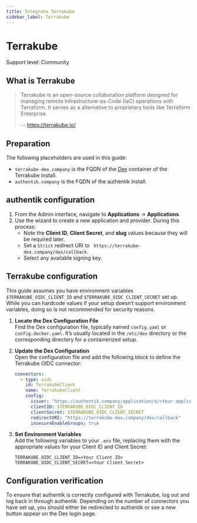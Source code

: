 ```yaml
---
title: Integrate Terrakube
sidebar_label: Terrakube
---
```


# Terrakube

<span class="badge badge--secondary">Support level: Community</span>

## What is Terrakube

> Terrakube is an open-source collaboration platform designed for managing remote Infrastructure-as-Code (IaC) operations with Terraform. It serves as a alternative to proprietary tools like Terraform Enterprise.
>
> -- https://terrakube.io/

## Preparation

The following placeholders are used in this guide:

- `terrakube-dex.company` is the FQDN of the [Dex](https://dexidp.io/) container of the Terrakube install.
- `authentik.company` is the FQDN of the authentik install.

## authentik configuration

1. From the Admin interface, navigate to **Applications** -> **Applications**.
2. Use the wizard to create a new application and provider. During this process:
    - Note the **Client ID**, **Client Secret**, and **slug** values because they will be required later.
    - Set a `Strict` redirect URI to ` https://terrakube-dex.company/dex/callback`.
    - Select any available signing key.

## Terrakube configuration

This guide assumes you have environment variables `$TERRAKUBE_OIDC_CLIENT_ID` and `$TERRAKUBE_OIDC_CLIENT_SECRET` set up. While you can hardcode values if your setup doesn’t support environment variables, doing so is not recommended for security reasons.

1. **Locate the Dex Configuration File**  
   Find the Dex configuration file, typically named `config.yaml` or `config.docker.yaml`. It’s usually located in the `/etc/dex` directory or the corresponding directory for a containerized setup.

2. **Update the Dex Configuration**  
   Open the configuration file and add the following block to define the Terrakube OIDC connector:  

   ```yaml
   connectors:
     - type: oidc
       id: TerrakubeClient
       name: TerrakubeClient
       config:
         issuer: "https://authentik.company/application/o/<Your application slug>/"
         clientID: $TERRAKUBE_OIDC_CLIENT_ID
         clientSecret: $TERRAKUBE_OIDC_CLIENT_SECRET
         redirectURI: "https://terrakube-dex.company/dex/callback"
         insecureEnableGroups: true
   ```

3. **Set Environment Variables**  
   Add the following variables to your `.env` file, replacing them with the appropriate values for your Client ID and Client Secret:

   ```env
   TERRAKUBE_OIDC_CLIENT_ID=<Your Client ID>
   TERRAKUBE_OIDC_CLIENT_SECRET=<Your Client Secret>
   ```

## Configuration verification

To ensure that authentik is correctly configured with Terrakube, log out and log back in through authentik. Depending on the number of connectors you have set up, you should either be redirected to authentik or see a new button appear on the Dex login page.